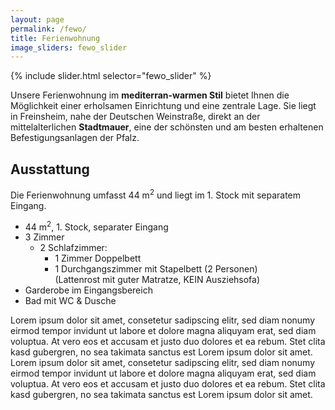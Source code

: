 ```yaml
---
layout: page
permalink: /fewo/
title: Ferienwohnung
image_sliders: fewo_slider
---
```


<div class="align-right" style="width: 66%">
{% include slider.html selector="fewo_slider" %}
</div>

Unsere Ferienwohnung im **mediterran-warmen Stil** bietet Ihnen die Möglichkeit einer erholsamen Einrichtung und eine zentrale Lage. Sie liegt in Freinsheim, nahe der Deutschen Weinstraße, direkt an der mittelalterlichen **Stadtmauer**, eine der schönsten und am besten erhaltenen Befestigungsanlagen der Pfalz.


## Ausstattung
Die Ferienwohnung umfasst 44 m<sup>2</sup> und liegt im 1. Stock mit separatem Eingang.
- 44 m<sup>2</sup>, 1. Stock, separater Eingang
- 3 Zimmer
  - 2 Schlafzimmer: <br/>
    - 1 Zimmer Doppelbett
    - 1 Durchgangszimmer mit Stapelbett (2 Personen) <br/> (Lattenrost mit guter Matratze, KEIN Ausziehsofa)
- Garderobe im Eingangsbereich
- Bad mit WC & Dusche

Lorem ipsum dolor sit amet, consetetur sadipscing elitr, sed diam nonumy eirmod tempor invidunt ut labore et dolore magna aliquyam erat, sed diam voluptua. At vero eos et accusam et justo duo dolores et ea rebum. Stet clita kasd gubergren, no sea takimata sanctus est Lorem ipsum dolor sit amet. Lorem ipsum dolor sit amet, consetetur sadipscing elitr, sed diam nonumy eirmod tempor invidunt ut labore et dolore magna aliquyam erat, sed diam voluptua. At vero eos et accusam et justo duo dolores et ea rebum. Stet clita kasd gubergren, no sea takimata sanctus est Lorem ipsum dolor sit amet.
